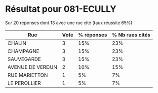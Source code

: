# Résultat pour 081-ECULLY

Sur 20 réponses dont 13 avec une rue cité (taux réussite 65%)

| Rue | Vote | % réponses | % Nb rues cités|
|-----|------|------------|----------------|
| CHALIN | 3 | 15% | 23%|
| CHAMPAGNE | 3 | 15% | 23%|
| SAUVEGARDE | 3 | 15% | 23%|
| AVENUE DE VERDUN | 2 | 10% | 15%|
| RUE MARIETTON | 1 | 5% | 7%|
| LE PEROLLIER | 1 | 5% | 7%|
